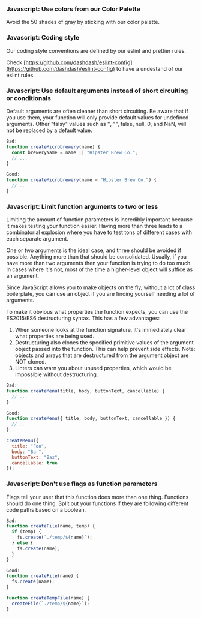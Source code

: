 ### Javascript: Use colors from our Color Palette

Avoid the 50 shades of gray by sticking with our color palette.

### Javascript: Coding style

Our coding style conventions are defined by our eslint and prettier rules. 

Check [https://github.com/dashdash/eslint-config](https://github.com/dashdash/eslint-config) to have a undestand of our eslint rules.

### Javascript: Use default arguments instead of short circuiting or conditionals

Default arguments are often cleaner than short circuiting. Be aware that if you use them, your function will only provide default values for undefined arguments. Other "falsy" values such as '', "", false, null, 0, and NaN, will not be replaced by a default value.

```js
Bad:
function createMicrobrewery(name) {
  const breweryName = name || "Hipster Brew Co.";
  // ...
}

Good:
function createMicrobrewery(name = "Hipster Brew Co.") {
  // ...
}
```

### Javascript: Limit function arguments to two or less

Limiting the amount of function parameters is incredibly important because it makes testing your function easier. Having more than three leads to a combinatorial explosion where you have to test tons of different cases with each separate argument.

One or two arguments is the ideal case, and three should be avoided if possible. Anything more than that should be consolidated. Usually, if you have more than two arguments then your function is trying to do too much. In cases where it's not, most of the time a higher-level object will suffice as an argument.

Since JavaScript allows you to make objects on the fly, without a lot of class boilerplate, you can use an object if you are finding yourself needing a lot of arguments.

To make it obvious what properties the function expects, you can use the ES2015/ES6 destructuring syntax. This has a few advantages:

1. When someone looks at the function signature, it's immediately clear what properties are being used.
2. Destructuring also clones the specified primitive values of the argument object passed into the function. This can help prevent side effects. Note: objects and arrays that are destructured from the argument object are NOT cloned.
3. Linters can warn you about unused properties, which would be impossible without destructuring.

```js
Bad:
function createMenu(title, body, buttonText, cancellable) {
  // ...
}

Good:
function createMenu({ title, body, buttonText, cancellable }) {
  // ...
}

createMenu({
  title: "Foo",
  body: "Bar",
  buttonText: "Baz",
  cancellable: true
});
```

### Javascript: Don't use flags as function parameters

Flags tell your user that this function does more than one thing. Functions should do one thing. Split out your functions if they are following different code paths based on a boolean.

```js
Bad:
function createFile(name, temp) {
  if (temp) {
    fs.create(`./temp/${name}`);
  } else {
    fs.create(name);
  }
}

Good:
function createFile(name) {
  fs.create(name);
}

function createTempFile(name) {
  createFile(`./temp/${name}`);
}
```
